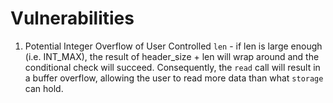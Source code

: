 # Vulnerabilities

1. Potential Integer Overflow of User Controlled `len` - if len is large enough (i.e. INT_MAX),
the result of header_size + len will wrap around and the conditional check will succeed.
Consequently, the `read` call will result in a buffer overflow, allowing the user to read more data
than what `storage` can hold.